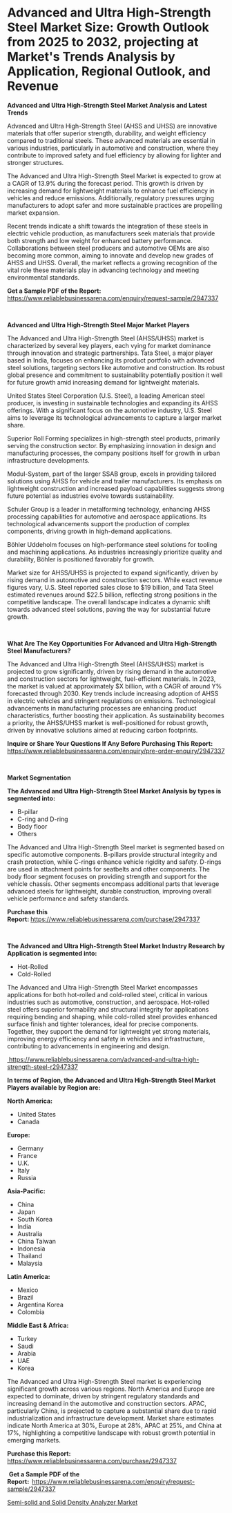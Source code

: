 <p><h1>Advanced and Ultra High-Strength Steel Market Size: Growth Outlook from 2025 to 2032, projecting at Market's Trends Analysis by Application, Regional Outlook, and Revenue</h1></p><p><strong>Advanced and Ultra High-Strength Steel Market Analysis and Latest Trends</strong></p>
<p><p>Advanced and Ultra High-Strength Steel (AHSS and UHSS) are innovative materials that offer superior strength, durability, and weight efficiency compared to traditional steels. These advanced materials are essential in various industries, particularly in automotive and construction, where they contribute to improved safety and fuel efficiency by allowing for lighter and stronger structures. </p><p>The Advanced and Ultra High-Strength Steel Market is expected to grow at a CAGR of 13.9% during the forecast period. This growth is driven by increasing demand for lightweight materials to enhance fuel efficiency in vehicles and reduce emissions. Additionally, regulatory pressures urging manufacturers to adopt safer and more sustainable practices are propelling market expansion. </p><p>Recent trends indicate a shift towards the integration of these steels in electric vehicle production, as manufacturers seek materials that provide both strength and low weight for enhanced battery performance. Collaborations between steel producers and automotive OEMs are also becoming more common, aiming to innovate and develop new grades of AHSS and UHSS. Overall, the market reflects a growing recognition of the vital role these materials play in advancing technology and meeting environmental standards.</p></p>
<p><strong>Get a Sample PDF of the Report:&nbsp;</strong> <a href="https://www.reliablebusinessarena.com/enquiry/request-sample/2947337?utm_campaign=2185&utm_medium=2&utm_source=Github&utm_content=ia&utm_term=12032025&utm_id=advanced-and-ultra-high-strength-steel">https://www.reliablebusinessarena.com/enquiry/request-sample/2947337</a></p>
<p>&nbsp;</p>
<p><strong>Advanced and Ultra High-Strength Steel Major Market Players</strong></p>
<p><p>The Advanced and Ultra High-Strength Steel (AHSS/UHSS) market is characterized by several key players, each vying for market dominance through innovation and strategic partnerships. Tata Steel, a major player based in India, focuses on enhancing its product portfolio with advanced steel solutions, targeting sectors like automotive and construction. Its robust global presence and commitment to sustainability potentially position it well for future growth amid increasing demand for lightweight materials.</p><p>United States Steel Corporation (U.S. Steel), a leading American steel producer, is investing in sustainable technologies and expanding its AHSS offerings. With a significant focus on the automotive industry, U.S. Steel aims to leverage its technological advancements to capture a larger market share.</p><p>Superior Roll Forming specializes in high-strength steel products, primarily serving the construction sector. By emphasizing innovation in design and manufacturing processes, the company positions itself for growth in urban infrastructure developments.</p><p>Modul-System, part of the larger SSAB group, excels in providing tailored solutions using AHSS for vehicle and trailer manufacturers. Its emphasis on lightweight construction and increased payload capabilities suggests strong future potential as industries evolve towards sustainability.</p><p>Schuler Group is a leader in metalforming technology, enhancing AHSS processing capabilities for automotive and aerospace applications. Its technological advancements support the production of complex components, driving growth in high-demand applications.</p><p>Böhler Uddeholm focuses on high-performance steel solutions for tooling and machining applications. As industries increasingly prioritize quality and durability, Böhler is positioned favorably for growth.</p><p>Market size for AHSS/UHSS is projected to expand significantly, driven by rising demand in automotive and construction sectors. While exact revenue figures vary, U.S. Steel reported sales close to $19 billion, and Tata Steel estimated revenues around $22.5 billion, reflecting strong positions in the competitive landscape. The overall landscape indicates a dynamic shift towards advanced steel solutions, paving the way for substantial future growth.</p></p>
<p>&nbsp;</p>
<p><strong>What Are The Key Opportunities For Advanced and Ultra High-Strength Steel Manufacturers?</strong></p>
<p><p>The Advanced and Ultra High-Strength Steel (AHSS/UHSS) market is projected to grow significantly, driven by rising demand in the automotive and construction sectors for lightweight, fuel-efficient materials. In 2023, the market is valued at approximately $X billion, with a CAGR of around Y% forecasted through 2030. Key trends include increasing adoption of AHSS in electric vehicles and stringent regulations on emissions. Technological advancements in manufacturing processes are enhancing product characteristics, further boosting their application. As sustainability becomes a priority, the AHSS/UHSS market is well-positioned for robust growth, driven by innovative solutions aimed at reducing carbon footprints.</p></p>
<p><strong>Inquire or Share Your Questions If Any Before Purchasing This Report:</strong> <a href="https://www.reliablebusinessarena.com/enquiry/pre-order-enquiry/2947337?utm_campaign=2185&utm_medium=2&utm_source=Github&utm_content=ia&utm_term=12032025&utm_id=advanced-and-ultra-high-strength-steel">https://www.reliablebusinessarena.com/enquiry/pre-order-enquiry/2947337</a></p>
<p>&nbsp;</p>
<p><strong>Market Segmentation</strong></p>
<p><strong>The Advanced and Ultra High-Strength Steel Market Analysis by types is segmented into:</strong></p>
<p><ul><li>B-pillar</li><li>C-ring and D-ring</li><li>Body floor</li><li>Others</li></ul></p>
<p><p>The Advanced and Ultra High-Strength Steel market is segmented based on specific automotive components. B-pillars provide structural integrity and crash protection, while C-rings enhance vehicle rigidity and safety. D-rings are used in attachment points for seatbelts and other components. The body floor segment focuses on providing strength and support for the vehicle chassis. Other segments encompass additional parts that leverage advanced steels for lightweight, durable construction, improving overall vehicle performance and safety standards.</p></p>
<p><strong>Purchase this Report:&nbsp;</strong><a href="https://www.reliablebusinessarena.com/purchase/2947337?utm_campaign=2185&utm_medium=2&utm_source=Github&utm_content=ia&utm_term=12032025&utm_id=advanced-and-ultra-high-strength-steel">https://www.reliablebusinessarena.com/purchase/2947337</a></p>
<p>&nbsp;</p>
<p><strong>The Advanced and Ultra High-Strength Steel Market Industry Research by Application is segmented into:</strong></p>
<p><ul><li>Hot-Rolled</li><li>Cold-Rolled</li></ul></p>
<p><p>The Advanced and Ultra High-Strength Steel Market encompasses applications for both hot-rolled and cold-rolled steel, critical in various industries such as automotive, construction, and aerospace. Hot-rolled steel offers superior formability and structural integrity for applications requiring bending and shaping, while cold-rolled steel provides enhanced surface finish and tighter tolerances, ideal for precise components. Together, they support the demand for lightweight yet strong materials, improving energy efficiency and safety in vehicles and infrastructure, contributing to advancements in engineering and design.</p></p>
<p><a href="https://www.reliablebusinessarena.com/advanced-and-ultra-high-strength-steel-r2947337?utm_campaign=2185&utm_medium=2&utm_source=Github&utm_content=ia&utm_term=12032025&utm_id=advanced-and-ultra-high-strength-steel">&nbsp;https://www.reliablebusinessarena.com/advanced-and-ultra-high-strength-steel-r2947337</a></p>
<p><strong>In terms of Region, the Advanced and Ultra High-Strength Steel Market Players available by Region are:</strong></p>
<p>
    <p> <strong> North America: </strong>
        <ul>
            <li>United States</li>
            <li>Canada</li>
        </ul>
        </p> 
    <p> <strong> Europe: </strong>
        <ul>
            <li>Germany</li>
            <li>France</li>
            <li>U.K.</li>
            <li>Italy</li>
            <li>Russia</li>
        </ul>
        </p> 
    <p> <strong> Asia-Pacific: </strong>
        <ul>
            <li>China</li>
            <li>Japan</li>
            <li>South Korea</li>
            <li>India</li>
            <li>Australia</li>
            <li>China Taiwan</li>
            <li>Indonesia</li>
            <li>Thailand</li>
            <li>Malaysia</li>
        </ul>
        </p> 
    <p> <strong> Latin America: </strong>
        <ul>
            <li>Mexico</li>
            <li>Brazil</li>
            <li>Argentina Korea</li>
            <li>Colombia</li>
        </ul>
        </p> 
    <p> <strong> Middle East & Africa: </strong>
        <ul>
            <li>Turkey</li>
            <li>Saudi</li>
            <li>Arabia</li>
            <li>UAE</li>
            <li>Korea</li>
        </ul>
    </p>
    </p>
<p><p>The Advanced and Ultra High-Strength Steel market is experiencing significant growth across various regions. North America and Europe are expected to dominate, driven by stringent regulatory standards and increasing demand in the automotive and construction sectors. APAC, particularly China, is projected to capture a substantial share due to rapid industrialization and infrastructure development. Market share estimates indicate North America at 30%, Europe at 28%, APAC at 25%, and China at 17%, highlighting a competitive landscape with robust growth potential in emerging markets.</p></p>
<p><strong>Purchase this Report: </strong><a href="https://www.reliablebusinessarena.com/purchase/2947337?utm_campaign=2185&utm_medium=2&utm_source=Github&utm_content=ia&utm_term=12032025&utm_id=advanced-and-ultra-high-strength-steel">https://www.reliablebusinessarena.com/purchase/2947337</a></p>
<p>&nbsp;<strong>Get a Sample PDF of the Report:&nbsp;&nbsp;</strong><a href="https://www.reliablebusinessarena.com/enquiry/request-sample/2947337?utm_campaign=2185&utm_medium=2&utm_source=Github&utm_content=ia&utm_term=12032025&utm_id=advanced-and-ultra-high-strength-steel">https://www.reliablebusinessarena.com/enquiry/request-sample/2947337</a></p>
<p><strong></strong></p>
<p><p><a href="https://github.com/rembaentin6f/Market-Research-Report-List-1/blob/main/semi-solid-and-solid-density-analyzer-market.md?utm_campaign=2185&utm_medium=2&utm_source=Github&utm_content=ia&utm_term=12032025&utm_id=advanced-and-ultra-high-strength-steel">Semi-solid and Solid Density Analyzer Market</a></p></p>